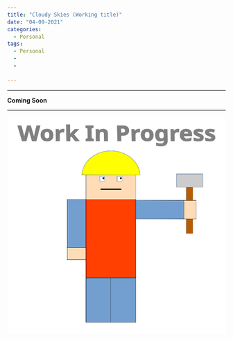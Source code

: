 ```yaml
---
title: "Cloudy Skies (Working title)"
date: "04-09-2021"
categories:
  - Personal
tags:
  - Personal
  - 
  - 

---
```


***

<strong>Coming Soon</strong>

***

![WIP](/assets/images/common/WIP.png)